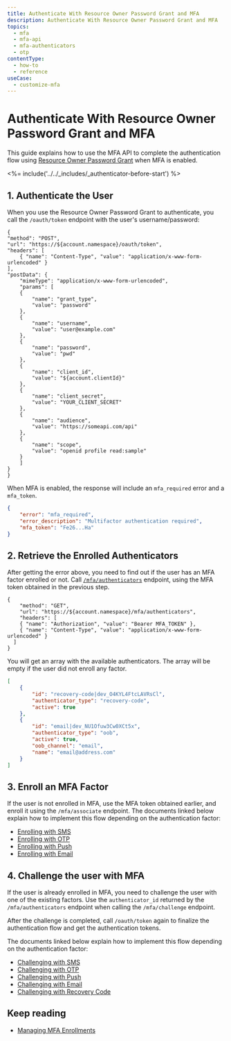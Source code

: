 ```yaml
---
title: Authenticate With Resource Owner Password Grant and MFA
description: Authenticate With Resource Owner Password Grant and MFA
topics:
  - mfa
  - mfa-api
  - mfa-authenticators
  - otp
contentType:
  - how-to
  - reference
useCase:
  - customize-mfa
---
```

# Authenticate With Resource Owner Password Grant and MFA

This guide explains how to use the MFA API to complete the authentication flow using [Resource Owner Password Grant](/api-auth/tutorials/password-grant) when MFA is enabled.

<%= include('../../_includes/_authenticator-before-start') %>

## 1. Authenticate the User

When you use the Resource Owner Password Grant to authenticate, you call the `/oauth/token` endpoint with the user's username/password: 

```har
{
"method": "POST",
"url": "https://${account.namespace}/oauth/token",
"headers": [
    { "name": "Content-Type", "value": "application/x-www-form-urlencoded" }
],
"postData": {
    "mimeType": "application/x-www-form-urlencoded",
    "params": [
    {
        "name": "grant_type",
        "value": "password"
    },
    {
        "name": "username",
        "value": "user@example.com"
    },
    {
        "name": "password",
        "value": "pwd"
    },
    {
        "name": "client_id",
        "value": "${account.clientId}"
    },
    {
        "name": "client_secret",
        "value": "YOUR_CLIENT_SECRET"
    },
    {
        "name": "audience",
        "value": "https://someapi.com/api"
    },
    {
        "name": "scope",
        "value": "openid profile read:sample"
    }
    ]
}
}
```

When MFA is enabled, the response will include an `mfa_required` error and a `mfa_token`.

```json
{
    "error": "mfa_required",
    "error_description": "Multifactor authentication required",
    "mfa_token": "Fe26...Ha"
}
```

## 2. Retrieve the Enrolled Authenticators

After getting the error above, you need to find out if the user has an MFA factor enrolled or not. Call [`/mfa/authenticators`](/mfa/guides/mfa-api/manage#list-authenticators) endpoint, using the MFA token obtained in the previous step.

```har
{
    "method": "GET",
	"url": "https://${account.namespace}/mfa/authenticators",
    "headers": [
    { "name": "Authorization", "value": "Bearer MFA_TOKEN" },
    { "name": "Content-Type", "value": "application/x-www-form-urlencoded" }
  ]
}
```

You will get an array with the available authenticators. The array will be empty if the user did not enroll any factor.

```json
[
    {
        "id": "recovery-code|dev_O4KYL4FtcLAVRsCl",
        "authenticator_type": "recovery-code",
        "active": true
    },
    {
        "id": "email|dev_NU1Ofuw3Cw0XCt5x",
        "authenticator_type": "oob",
        "active": true,
        "oob_channel": "email",
        "name": "email@address.com"
    }
]
```

## 3. Enroll an MFA Factor

If the user is not enrolled in MFA, use the MFA token obtained earlier, and enroll it using the `/mfa/associate` endpoint. The documents linked below explain how to implement this flow depending on the authentication factor:

- [Enrolling with SMS](/mfa/guides/mfa-api/sms#enrolling-with-sms)
- [Enrolling with OTP](/mfa/guides/mfa-api/otp#enrolling-with-otp)
- [Enrolling with Push](/mfa/guides/mfa-api/push#enrolling-with-push)
- [Enrolling with Email](/mfa/guides/mfa-api/email#enrolling-with-email)

## 4. Challenge the user with MFA

If the user is already enrolled in MFA, you need to challenge the user with one of the existing factors. Use the `authenticator_id` returned by the `/mfa/authenticators` endpoint when calling the `/mfa/challenge` endpoint. 

After the challenge is completed, call `/oauth/token` again to finalize the authentication flow and get the authentication tokens. 

The documents linked below explain how to implement this flow depending on the authentication factor:

- [Challenging with SMS](/mfa/guides/mfa-api/sms#challenging-with-sms)
- [Challenging with OTP](/mfa/guides/mfa-api/otp#challenging-with-otp)
- [Challenging with Push](/mfa/guides/mfa-api/push#challenging-with-push)
- [Challenging with Email](/mfa/guides/mfa-api/email#challenging-with-email)
- [Challenging with Recovery Code](/mfa/guides/mfa-api/recovery-code)

## Keep reading

* [Managing MFA Enrollments](/mfa/guides/mfa-api/manage)

